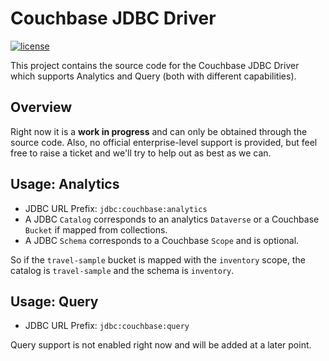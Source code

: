 # Couchbase JDBC Driver

[![license](https://img.shields.io/github/license/couchbase/couchbase-jvm-clients?color=brightgreen)](https://opensource.org/licenses/Apache-2.0)

This project contains the source code for the Couchbase JDBC Driver which supports Analytics and Query (both with different capabilities).

## Overview

Right now it is a **work in progress** and can only be obtained through the source code. Also, no official enterprise-level support is provided, but feel free to raise a ticket and we'll try to help out as best as we can.

## Usage: Analytics

 - JDBC URL Prefix: `jdbc:couchbase:analytics`
 - A JDBC `Catalog` corresponds to an analytics `Dataverse` or a Couchbase `Bucket` if mapped from collections.
 - A JDBC `Schema` corresponds to a Couchbase `Scope` and is optional.

So if the `travel-sample` bucket is mapped with the `inventory` scope, the catalog is `travel-sample` and the schema is `inventory`.

## Usage: Query

 - JDBC URL Prefix: `jdbc:couchbase:query`

Query support is not enabled right now and will be added at a later point.